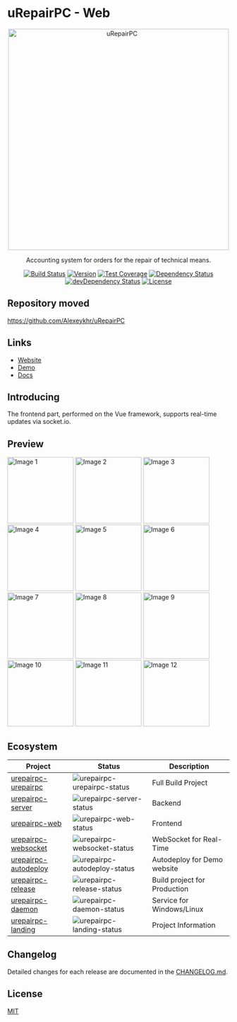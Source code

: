 # uRepairPC - Web

<p align="center">
  <a href="https://github.com/Alexeykhr">
    <img width="500" src="https://raw.githubusercontent.com/Alexeykhr/docs/master/public/logo-left-icon.png" alt="uRepairPC">
  </a>
</p>
<p align="center">
  Accounting system for orders for the repair of technical means.
</p>

<p align="center">
  <a href="https://circleci.com/gh/Alexeykhr/web" rel="nofollow"><img src="https://circleci.com/gh/Alexeykhr/web.svg?style=shield" alt="Build Status"></a>
  <a href="https://github.com/Alexeykhr/web" rel="nofollow"><img src="https://img.shields.io/github/package-json/v/Alexeykhr/web.svg" alt="Version"></a>
  <a href="https://codecov.io/gh/Alexeykhr/web" rel="nofollow"><img src="https://codecov.io/gh/Alexeykhr/web/branch/master/graph/badge.svg" alt="Test Coverage"></a>
  <a href="https://david-dm.org/Alexeykhr/web" rel="nofollow"><img src="https://david-dm.org/Alexeykhr/web.svg" alt="Dependency Status"></a>
  <a href="https://david-dm.org/Alexeykhr/web?type=dev" rel="nofollow"><img src="https://david-dm.org/Alexeykhr/web/dev-status.svg" alt="devDependency Status"></a>
  <a href="https://github.com/Alexeykhr/web" rel="nofollow"><img src="https://img.shields.io/github/license/Alexeykhr/web.svg" alt="License"></a>
</p>

## Repository moved

https://github.com/Alexeykhr/uRepairPC

## Links
- [Website](https://urepairpc.com/)
- [Demo](https://demo.urepairpc.com/)
- [Docs](https://docs.urepairpc.com/)

## Introducing
The frontend part, performed on the Vue framework, supports real-time updates via socket.io.

## Preview
<p>
  <img alt="Image 1" height="150" src="https://raw.githubusercontent.com/Alexeykhr/docs/master/public/web/1.png" />
  <img alt="Image 2" height="150" src="https://raw.githubusercontent.com/Alexeykhr/docs/master/public/web/2.png" />
  <img alt="Image 3" height="150" src="https://raw.githubusercontent.com/Alexeykhr/docs/master/public/web/3.png" />
  <img alt="Image 4" height="150" src="https://raw.githubusercontent.com/Alexeykhr/docs/master/public/web/4.png" />
  <img alt="Image 5" height="150" src="https://raw.githubusercontent.com/Alexeykhr/docs/master/public/web/5.png" />
  <img alt="Image 6" height="150" src="https://raw.githubusercontent.com/Alexeykhr/docs/master/public/web/6.png" />
  <img alt="Image 7" height="150" src="https://raw.githubusercontent.com/Alexeykhr/docs/master/public/web/7.png" />
  <img alt="Image 8" height="150" src="https://raw.githubusercontent.com/Alexeykhr/docs/master/public/web/8.png" />
  <img alt="Image 9" height="150" src="https://raw.githubusercontent.com/Alexeykhr/docs/master/public/web/9.png" />
  <img alt="Image 10" height="150" src="https://raw.githubusercontent.com/Alexeykhr/docs/master/public/web/10.png" />
  <img alt="Image 11" height="150" src="https://raw.githubusercontent.com/Alexeykhr/docs/master/public/web/11.png" />
  <img alt="Image 12" height="150" src="https://raw.githubusercontent.com/Alexeykhr/docs/master/public/web/12.png" />
</p>

## Ecosystem
| Project | Status | Description |
|---------|--------|-------------|
| [urepairpc-urepairpc]  | ![urepairpc-urepairpc-status]  | Full Build Project |
| [urepairpc-server]     | ![urepairpc-server-status]     | Backend |
| [urepairpc-web]        | ![urepairpc-web-status]        | Frontend |
| [urepairpc-websocket]  | ![urepairpc-websocket-status]  | WebSocket for Real-Time |
| [urepairpc-autodeploy] | ![urepairpc-autodeploy-status] | Autodeploy for Demo website |
| [urepairpc-release]    | ![urepairpc-release-status]    | Build project for Production |
| [urepairpc-daemon]     | ![urepairpc-daemon-status]     | Service for Windows/Linux |
| [urepairpc-landing]    | ![urepairpc-landing-status]    | Project Information |

[urepairpc-urepairpc]: https://github.com/Alexeykhr/urepairpc
[urepairpc-urepairpc-status]: https://img.shields.io/github/release/Alexeykhr/urepairpc.svg

[urepairpc-server]: https://github.com/Alexeykhr/server
[urepairpc-server-status]: https://img.shields.io/github/package-json/v/Alexeykhr/server.svg

[urepairpc-web]: https://github.com/Alexeykhr/web
[urepairpc-web-status]: https://img.shields.io/github/package-json/v/Alexeykhr/web.svg

[urepairpc-websocket]: https://github.com/Alexeykhr/websocket
[urepairpc-websocket-status]: https://img.shields.io/github/package-json/v/Alexeykhr/websocket.svg

[urepairpc-autodeploy]: https://github.com/Alexeykhr/autodeploy
[urepairpc-autodeploy-status]: https://img.shields.io/github/package-json/v/Alexeykhr/autodeploy.svg

[urepairpc-release]: https://github.com/Alexeykhr/release
[urepairpc-release-status]: https://img.shields.io/github/package-json/v/Alexeykhr/release.svg

[urepairpc-daemon]: https://github.com/Alexeykhr/daemon
[urepairpc-daemon-status]: https://img.shields.io/github/package-json/v/Alexeykhr/daemon.svg

[urepairpc-landing]: https://github.com/Alexeykhr/landing
[urepairpc-landing-status]: https://img.shields.io/github/package-json/v/Alexeykhr/landing.svg

## Changelog
Detailed changes for each release are documented in the [CHANGELOG.md](https://github.com/Alexeykhr/web/blob/master/CHANGELOG.md).

## License
[MIT](https://opensource.org/licenses/MIT)
